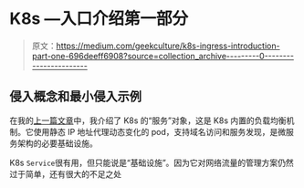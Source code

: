 # K8s —入口介绍第一部分

> 原文：<https://medium.com/geekculture/k8s-ingress-introduction-part-one-696deeff6908?source=collection_archive---------0----------------------->

## 侵入概念和最小侵入示例

在我的[上一篇文章](https://blog.devgenius.io/k8s-service-introduction-b1197f5d0ab4)中，我介绍了 K8s 的“服务”对象，这是 K8s 内置的负载均衡机制。它使用静态 IP 地址代理动态变化的 pod，支持域名访问和服务发现，是微服务架构的必要基础设施。

K8s `Service`很有用，但只能说是“基础设施”。因为它对网络流量的管理方案仍然过于简单，还有很大的不足之处